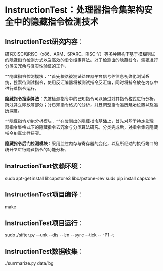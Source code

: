 # InstructionTest：处理器指令集架构安全中的隐藏指令检测技术

## InstructionTest研究内容：

研究CISC和RISC（x86、ARM、SPARC、RISC-V）等多种架构下基于模糊测试的隐藏指令检测方式以及高效的指令搜索算法。对于检测出的隐藏指令，需要进行分类去冗余与真实性验证的工作。

**隐藏指令检测模块：**首先根据被测试处理器平台信号等信息初始化测试系统，搜索待测试指令，使用反汇编器将被测试指令反汇编，同时将指令放在内存中进行单指令运行。

**隐藏指令搜索算法**：先被检测指令中的已知指令可以通过对其指令格式进行分析，跳过其立即数等部分；对已知指令格式的分析，并且调整指令遍历起始位置以及遍历深度。

**隐藏指令功能分析模块：**在检测出的隐藏指令基础上，首先对基于特定处理器指令集格式下的隐藏指令去冗余与分类算法研究。分类完成后，对指令集的隐藏指令的真实性研究。

**隐藏指令后门检测模块**：采用监控内存与寄存器的变化，以及所经过的执行端口的统计来进行隐藏指令的功能分析。

## InstructionTest依赖环境：

sudo apt-get install libcapstone3 libcapstone-dev
sudo pip install capstone

## InstructionTest项目编译：

make

## InstructionTest项目运行：

sudo ./sifter.py --unk --dis --len --sync --tick -- -P1 -t

## InstructionTest数据收集：

./summarize.py data/log